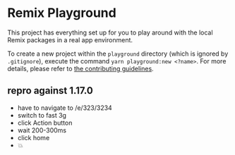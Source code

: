 # Remix Playground

This project has everything set up for you to play around with the local Remix packages in a real app environment.

To create a new project within the `playground` directory (which is ignored by `.gitignore`), execute the command `yarn playground:new <?name>`. For more details, please refer to [the contributing guidelines](https://remix.run/pages/contributing).

## repro against 1.17.0

* have to navigate to /e/323/3234
* switch to fast 3g
* click Action button
* wait 200-300ms
* click home
* :boom:
